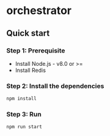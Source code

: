 # orchestrator

## Quick start

### Step 1: Prerequisite
+ Install Node.js - v8.0 or >=
+ Install Redis

### Step 2: Install the dependencies
```sh
npm install
```
### Step 3: Run
```sh
npm run start
```
